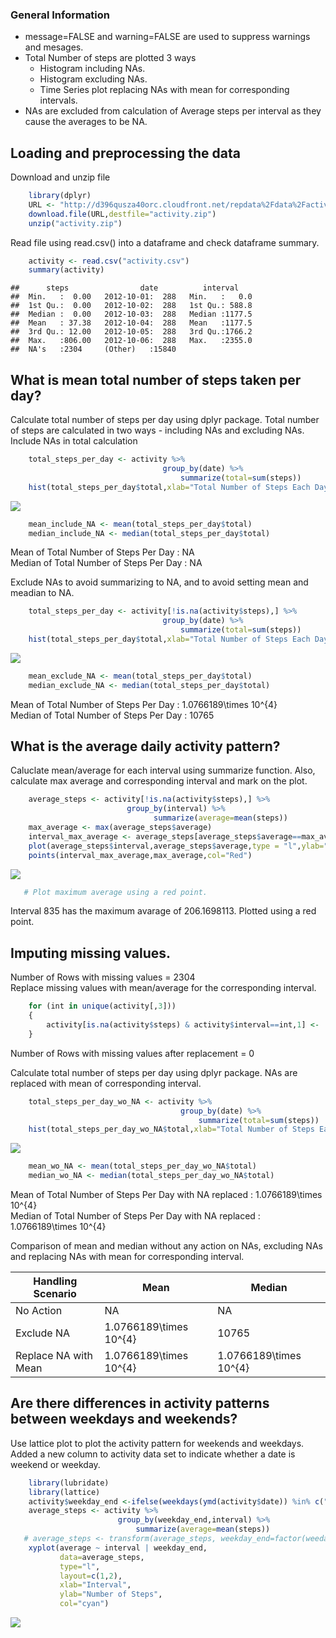 
### General Information
 * message=FALSE and warning=FALSE are used to suppress warnings and mesages.  
 * Total Number of steps are plotted 3 ways
    * Histogram including NAs.
    * Histogram excluding NAs.
    * Time Series plot replacing NAs with mean for corresponding intervals.
 * NAs are excluded from calculation of Average steps per interval as they cause the averages to be NA.
        
## Loading and preprocessing the data
Download and unzip file

```r
    library(dplyr)
    URL <- "http://d396qusza40orc.cloudfront.net/repdata%2Fdata%2Factivity.zip"
    download.file(URL,destfile="activity.zip")
    unzip("activity.zip")
```
Read file using read.csv() into a dataframe and check dataframe summary.

```r
    activity <- read.csv("activity.csv")
    summary(activity)
```

```
##      steps                date          interval     
##  Min.   :  0.00   2012-10-01:  288   Min.   :   0.0  
##  1st Qu.:  0.00   2012-10-02:  288   1st Qu.: 588.8  
##  Median :  0.00   2012-10-03:  288   Median :1177.5  
##  Mean   : 37.38   2012-10-04:  288   Mean   :1177.5  
##  3rd Qu.: 12.00   2012-10-05:  288   3rd Qu.:1766.2  
##  Max.   :806.00   2012-10-06:  288   Max.   :2355.0  
##  NA's   :2304     (Other)   :15840
```
## What is mean total number of steps taken per day?
Calculate total number of steps per day using dplyr package. Total number of steps are calculated in two ways - including NAs and excluding NAs.
Include NAs in total calculation

```r
    total_steps_per_day <- activity %>%
                                  group_by(date) %>%
                                      summarize(total=sum(steps))
    hist(total_steps_per_day$total,xlab="Total Number of Steps Each Day", main="Histogram - Total Number of Steps Per Day - Inlcude NA",col="cyan")
```

![](PA1_template_files/figure-html/unnamed-chunk-3-1.png) 

```r
    mean_include_NA <- mean(total_steps_per_day$total)  
    median_include_NA <- median(total_steps_per_day$total)  
```
Mean of Total Number of Steps Per Day : NA  
Median of Total Number of Steps Per Day : NA    

Exclude NAs to avoid summarizing to NA, and to avoid setting mean and meadian to NA.

```r
    total_steps_per_day <- activity[!is.na(activity$steps),] %>%
                                  group_by(date) %>%
                                      summarize(total=sum(steps))
    hist(total_steps_per_day$total,xlab="Total Number of Steps Each Day", main="Histogram - Total Number of Steps Per Day - Exclude NA",col="cyan")
```

![](PA1_template_files/figure-html/unnamed-chunk-4-1.png) 

```r
    mean_exclude_NA <- mean(total_steps_per_day$total)  
    median_exclude_NA <- median(total_steps_per_day$total)  
```
Mean of Total Number of Steps Per Day : 1.0766189\times 10^{4}  
Median of Total Number of Steps Per Day : 10765    

## What is the average daily activity pattern?
Caluclate mean/average for each interval using summarize function. Also, calculate max average and corresponding interval and mark on the plot.

```r
    average_steps <- activity[!is.na(activity$steps),] %>%
                          group_by(interval) %>%
                                summarize(average=mean(steps))
    max_average <- max(average_steps$average)
    interval_max_average <- average_steps[average_steps$average==max_average,1]
    plot(average_steps$interval,average_steps$average,type = "l",ylab="Average Steps", xlab= "Interval",main = "Average Steps Per Interval", col="cyan")
    points(interval_max_average,max_average,col="Red")
```

![](PA1_template_files/figure-html/unnamed-chunk-5-1.png) 

```r
   # Plot maximum average using a red point.
```
Interval 835 has the maximum avarage of 206.1698113. Plotted using a red point.  

## Imputing missing values. 
Number of Rows with missing values = 2304  
Replace missing values with mean/average for the corresponding interval. 

```r
    for (int in unique(activity[,3]))
    {
        activity[is.na(activity$steps) & activity$interval==int,1] <-  average_steps[average_steps$interval==int,2]   
    }
```
Number of Rows with missing values after replacement = 0  

Calculate total number of steps per day using dplyr package. NAs are replaced with mean of corresponding interval. 

```r
    total_steps_per_day_wo_NA <- activity %>%
                                      group_by(date) %>%
                                          summarize(total=sum(steps))
    hist(total_steps_per_day_wo_NA$total,xlab="Total Number of Steps Each Day", main="Histogram - Total Number of Steps Per Day - Replace NA",col="cyan")
```

![](PA1_template_files/figure-html/unnamed-chunk-7-1.png) 

```r
    mean_wo_NA <- mean(total_steps_per_day_wo_NA$total)
    median_wo_NA <- median(total_steps_per_day_wo_NA$total)
```
Mean of Total Number of Steps Per Day with NA replaced : 1.0766189\times 10^{4}  
Median of Total Number of Steps Per Day with NA replaced : 1.0766189\times 10^{4}    

Comparison of mean and median without any action on NAs, excluding NAs and replacing NAs with mean for corresponding interval.

Handling Scenario     | Mean  | Median
----------------------|-------|------
No Action             | NA | NA 
Exclude NA            | 1.0766189\times 10^{4} | 10765 
Replace NA with Mean  | 1.0766189\times 10^{4} | 1.0766189\times 10^{4}

## Are there differences in activity patterns between weekdays and weekends?
Use lattice plot to plot the activity pattern for weekends and weekdays. Added a new column to activity data set to indicate whether a date is weekend or weekday.

```r
    library(lubridate)
    library(lattice)
    activity$weekday_end <-ifelse(weekdays(ymd(activity$date)) %in% c("Saturday","Sunday"),"weekend","weekday")
    average_steps <- activity %>%
                        group_by(weekday_end,interval) %>%
                            summarize(average=mean(steps))        
   # average_steps <- transform(average_steps, weekday_end=factor(weeday_end))
    xyplot(average ~ interval | weekday_end,
           data=average_steps,
           type="l",
           layout=c(1,2),
           xlab="Interval",
           ylab="Number of Steps",
           col="cyan")
```

![](PA1_template_files/figure-html/unnamed-chunk-8-1.png) 
